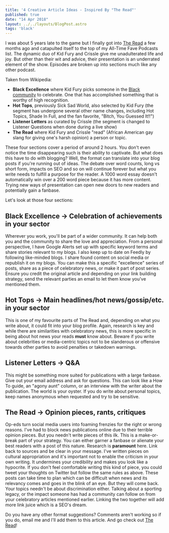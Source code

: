 ```yaml
---
title: '4 Creative Article Ideas - Inspired By "The Read"'
published: true
date: "14 Apr 2018"
layout: ../../layouts/BlogPost.astro
tags: 'black'
---
```


I was about 5 years late to the game but I finally got into [The Read](http://thisistheread.com) a few months ago and catapulted itself to the top of my All-Time Fave Podcasts list. The dynamic duo of Kid Fury and Crissle give me unadulterated life and joy. But other than their wit and advice, their presentation is an underrated element of the show. Episodes are broken up into sections much like any other podcast.

Taken from Wikipedia:

- **Black Excellence** where Kid Fury picks someone in the [Black community](/wiki/black/) to celebrate. One that has accomplished something that is worthy of high recognition.
- **Hot Tops**, previously Sick Sad World, also selected by Kid Fury (the segment has undergone several other name changes, including Hot Topics, Shade In Full, and the fan favorite, "Bitch, You Guessed It!!")
- **Listener Letters** as curated by Crissle (the segment is changed to Listener Questions when done during a live show)
- **The Read** where Kid Fury and Crissle "read" (African American gay slang for giving one's harsh opinion) a person or topic.

These four sections cover a period of around 2 hours. You don't even notice the time disappearing such is their ability to captivate. But what does this have to do with blogging? Well, the format can translate into your blog posts if you're running out of ideas. The debate over word counts, long vs short form, impacts on SEO and so on will continue forever but what you write needs to fulfill a purpose for the reader. A 1000 word essay doesn't automatically win over a 200 word piece because it has more content. Trying new ways of presentation can open new doors to new readers and potentially gain a fanbase.

Let's look at those four sections:

## Black Excellence → Celebration of achievements in your sector

Wherever you work, you'll be part of a wider community. It can help both you and the community to share the love and appreciation. From a personal perspective, I have Google Alerts set up with specific keyword terms and share stories relevant to my blogs. I also keep up to date on Feedly by following like-minded blogs. I share found content on social media or republish it on my blogs. You can make this a specific "excellence" series of posts, share as a piece of celebratory news, or make it part of post series. Ensure you credit the original article and depending on your link building strategy, send the relevant parties an email to let them know you've mentioned them.

## Hot Tops → Main headlines/hot news/gossip/etc. in your sector

This is one of my favourite parts of The Read and, depending on what you write about, it could fit into your blog profile. Again, research is key and while there are similarities with celebratory news, this is more specific in being about hot news your reads **must** know about. Beware if you write about celebrities or media-centric topics not to be slanderous or offensive towards other parties to avoid penalties or takedown warnings.

## Listener Letters → Q&A

This might be something more suited for publications with a large fanbase. Give out your email address and ask for questions. This can look like a How To guide, an "agony aunt" column, or an interview with the writer about the publication. The world is your oyster. If you do write about personal topics, keep names anonymous when requested and try to be sensitive.

## The Read → Opinion pieces, rants, critiques

Op-eds turn social media users into foaming frenzies for the right or wrong reasons. I've had to block news publications online due to their terrible opinion pieces. But you needn't write pieces of this ilk. This is a make-or-break part of your strategy. You can either garner a fanbase or alienate your best readers with a post of this nature. Research is **paramount** here. Link back to sources and be clear in your message. I've written pieces on cultural appropriation and it's important not to enable the criticism in your own writing. It undermines your credibility and makes you look like a hypocrite. If you don't feel comfortable writing this kind of piece, you could tweet your thoughts on Twitter but follow the same rules as above. These posts can take time to plan which can be difficult when news and its relevancy comes and goes in the blink of an eye. But they will come back. Your topics needn't be about discrimination either. Talking about a sporting legacy, or the impact someone has had a community can follow on from your celebratory articles mentioned earlier. Linking the two together will add more link juice which is a SEO's dream.

Do you have any other format suggestions? Comments aren't working so if you do, email me and I'll add them to this article. And go check out [The Read](http://thisistheread.com)!
